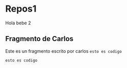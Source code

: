 # Repos1
Hola bebe 2

## Fragmento de Carlos

Este es un fragmento escrito por carlos `esto es codigo`

```
esto es codigo
```
